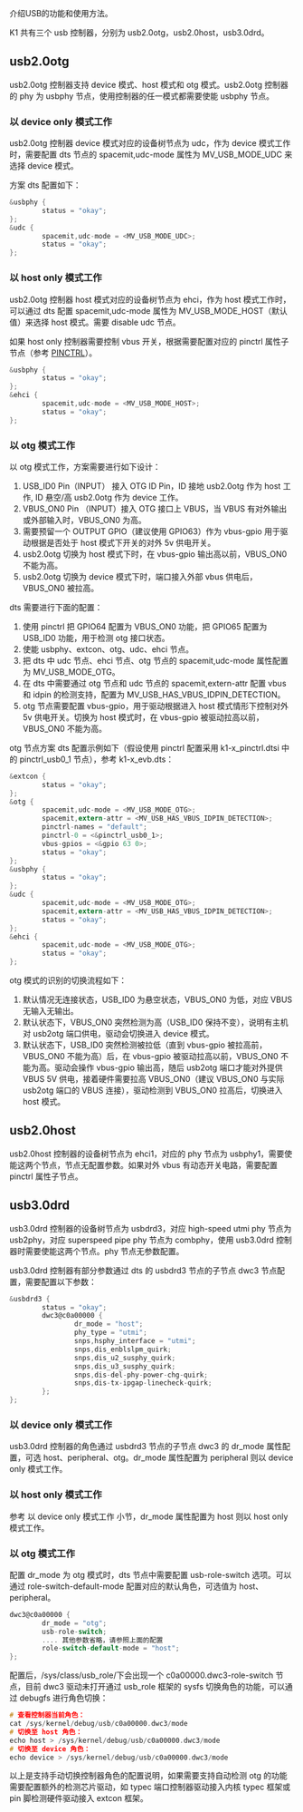 介绍USB的功能和使用方法。

K1 共有三个 usb 控制器，分别为 usb2.0otg，usb2.0host，usb3.0drd。

## usb2.0otg

usb2.0otg 控制器支持 device 模式、host 模式和 otg 模式。usb2.0otg 控制器的 phy 为 usbphy 节点，使用控制器的任一模式都需要使能 usbphy 节点。

### 以 device only 模式工作

usb2.0otg 控制器 device 模式对应的设备树节点为 udc，作为 device 模式工作时，需要配置 dts 节点的 spacemit,udc-mode 属性为 MV_USB_MODE_UDC 来选择 device 模式。

方案 dts 配置如下：

```c
&usbphy {
        status = "okay";
};
&udc {
        spacemit,udc-mode = <MV_USB_MODE_UDC>;
        status = "okay";
};
```

### 以 host only 模式工作

usb2.0otg 控制器 host 模式对应的设备树节点为 ehci，作为 host 模式工作时，可以通过 dts 配置 spacemit,udc-mode 属性为 MV_USB_MODE_HOST（默认值）来选择 host 模式。需要 disable udc 节点。

如果 host only 控制器需要控制 vbus 开关，根据需要配置对应的 pinctrl 属性子节点（参考 [PINCTRL](PINCTRL)）。

```c
&usbphy {
        status = "okay";
};
&ehci {
        spacemit,udc-mode = <MV_USB_MODE_HOST>;
        status = "okay";
};
```

### 以 otg 模式工作

以 otg 模式工作，方案需要进行如下设计：

1. USB_ID0 Pin（INPUT） 接入 OTG ID Pin，ID 接地 usb2.0otg 作为 host 工作,  ID 悬空/高 usb2.0otg 作为 device 工作。
2. VBUS_ON0 Pin （INPUT）接入 OTG 接口上 VBUS，当 VBUS 有对外输出或外部输入时，VBUS_ON0 为高。
3. 需要预留一个 OUTPUT GPIO（建议使用 GPIO63）作为 vbus-gpio 用于驱动根据是否处于 host 模式下开关的对外 5v 供电开关。
4. usb2.0otg 切换为 host 模式下时，在 vbus-gpio 输出高以前，VBUS_ON0 不能为高。
5. usb2.0otg 切换为 device 模式下时，端口接入外部 vbus 供电后，VBUS_ON0 被拉高。

dts 需要进行下面的配置：

1. 使用 pinctrl 把 GPIO64 配置为 VBUS_ON0 功能，把 GPIO65 配置为 USB_ID0 功能，用于检测 otg 接口状态。
2. 使能 usbphy、extcon、otg、udc、ehci 节点。
3. 把 dts 中 udc 节点、ehci 节点、otg 节点的 spacemit,udc-mode 属性配置为 MV_USB_MODE_OTG。
4. 在 dts 中需要通过 otg 节点和 udc 节点的 spacemit,extern-attr 配置 vbus 和 idpin 的检测支持，配置为 MV_USB_HAS_VBUS_IDPIN_DETECTION。
5. otg 节点需要配置 vbus-gpio，用于驱动根据进入 host 模式情形下控制对外 5v 供电开关。切换为 host 模式时，在 vbus-gpio 被驱动拉高以前，VBUS_ON0 不能为高。

otg 节点方案 dts 配置示例如下（假设使用 pinctrl 配置采用 k1-x_pinctrl.dtsi 中的 pinctrl_usb0_1 节点），参考 k1-x_evb.dts：

```c
&extcon {
        status = "okay";
};
&otg {
        spacemit,udc-mode = <MV_USB_MODE_OTG>;
        spacemit,extern-attr = <MV_USB_HAS_VBUS_IDPIN_DETECTION>;
        pinctrl-names = "default";
        pinctrl-0 = <&pinctrl_usb0_1>;
        vbus-gpios = <&gpio 63 0>;
        status = "okay";
};
&usbphy {
        status = "okay";
};
&udc {
        spacemit,udc-mode = <MV_USB_MODE_OTG>;
        spacemit,extern-attr = <MV_USB_HAS_VBUS_IDPIN_DETECTION>;
        status = "okay";
};
&ehci {
        spacemit,udc-mode = <MV_USB_MODE_OTG>;
        status = "okay";
};
```

otg 模式的识别的切换流程如下：

1. 默认情况无连接状态，USB_ID0 为悬空状态，VBUS_ON0 为低，对应 VBUS 无输入无输出。
2. 默认状态下，VBUS_ON0 突然检测为高（USB_ID0 保持不变），说明有主机对 usb2otg 端口供电，驱动会切换进入 device 模式。
3. 默认状态下，USB_ID0 突然检测被拉低（直到 vbus-gpio 被拉高前，VBUS_ON0 不能为高）后，在 vbus-gpio 被驱动拉高以前，VBUS_ON0 不能为高。驱动会操作 vbus-gpio 输出高，随后 usb2otg 端口才能对外提供 VBUS 5V 供电，接着硬件需要拉高 VBUS_ON0（建议 VBUS_ON0 与实际 usb2otg 端口的 VBUS 连接），驱动检测到 VBUS_ON0 拉高后，切换进入 host 模式。

## usb2.0host

usb2.0host 控制器的设备树节点为 ehci1，对应的 phy 节点为 usbphy1，需要使能这两个节点，节点无配置参数。如果对外 vbus 有动态开关电路，需要配置 pinctrl 属性子节点。

## usb3.0drd

usb3.0drd 控制器的设备树节点为 usbdrd3，对应 high-speed utmi phy 节点为 usb2phy，对应 superspeed pipe phy 节点为 combphy，使用 usb3.0drd 控制器时需要使能这两个节点。phy 节点无参数配置。

usb3.0drd 控制器有部分参数通过 dts 的 usbdrd3 节点的子节点 dwc3 节点配置，需要配置以下参数：

```c
&usbdrd3 {
        status = "okay";
        dwc3@c0a00000 {
                dr_mode = "host";
                phy_type = "utmi";
                snps,hsphy_interface = "utmi";
                snps,dis_enblslpm_quirk;
                snps,dis_u2_susphy_quirk;
                snps,dis_u3_susphy_quirk;
                snps,dis-del-phy-power-chg-quirk;
                snps,dis-tx-ipgap-linecheck-quirk;
        };
};
```

### 以 device only 模式工作

usb3.0drd 控制器的角色通过 usbdrd3 节点的子节点 dwc3 的 dr_mode 属性配置，可选 host、peripheral、otg。dr_mode 属性配置为 peripheral 则以 device only 模式工作。

### 以 host only 模式工作

参考 以 device only 模式工作 小节，dr_mode 属性配置为 host 则以 host only 模式工作。

### 以 otg 模式工作

配置 dr_mode 为 otg 模式时，dts 节点中需要配置 usb-role-switch 选项。可以通过 role-switch-default-mode 配置对应的默认角色，可选值为 host、peripheral。

```c
dwc3@c0a00000 {
        dr_mode = "otg";
        usb-role-switch;
        .... 其他参数省略，请参照上面的配置
        role-switch-default-mode = "host";
};
```

配置后，/sys/class/usb_role/下会出现一个 c0a00000.dwc3-role-switch 节点，目前 dwc3 驱动未打开通过 usb_role 框架的 sysfs 切换角色的功能，可以通过 debugfs 进行角色切换：

```c
# 查看控制器当前角色：
cat /sys/kernel/debug/usb/c0a00000.dwc3/mode
# 切换至 host 角色：
echo host > /sys/kernel/debug/usb/c0a00000.dwc3/mode
# 切换至 device 角色：
echo device > /sys/kernel/debug/usb/c0a00000.dwc3/mode
```

以上是支持手动切换控制器角色的配置说明，如果需要支持自动检测 otg 的功能需要配置额外的检测芯片驱动，如 typec 端口控制器驱动接入内核 typec 框架或 pin 脚检测硬件驱动接入 extcon 框架。
